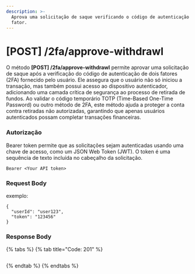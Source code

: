 ```yaml
---
description: >-
  Aprova uma solicitação de saque verificando o código de autenticação de duplo
  fator.
---
```


# \[POST] /2fa/approve-withdrawl

O método **\[POST] /2fa/approve-withdrawl** permite aprovar uma solicitação de saque após a verificação do código de autenticação de dois fatores (2FA) fornecido pelo usuário. Ele assegura que o usuário não só iniciou a transação, mas também possui acesso ao dispositivo autenticador, adicionando uma camada crítica de segurança ao processo de retirada de fundos. Ao validar o código temporário TOTP (Time-Based One-Time Password) ou outro método de 2FA, este método ajuda a proteger a conta contra retiradas não autorizadas, garantindo que apenas usuários autenticados possam completar transações financeiras.

### Autorização

Bearer token permite que as solicitações sejam autenticadas usando uma chave de acesso, como um JSON Web Token (JWT). O token é uma sequência de texto incluída no cabeçalho da solicitação.

```
Bearer <Your API token>
```

### Request Body

exemplo:

```
{
  "userId": "user123",
  "token": "123456"
}
```

### Response Body

{% tabs %}
{% tab title="Code: 201" %}
```
```
{% endtab %}
{% endtabs %}
